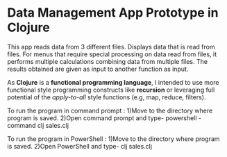 # Data Management App Prototype in **Clojure**

This app reads data from 3 different files.
Displays data that is read from files.
For menus that require special processing on data read from files,
it performs multiple calculations combining data from multiple files.
The results obtained are given as input to another function as input.

As **Clojure** is a **functional programming language**, I intended to use more functional style programming constructs like
**recursion** or leveraging full potential of the *apply-to-all* style functions (e.g, map, reduce, filters).

To run the program in command prompt :
1)Move to the directory where program is saved.
2)Open command prompt and type-
powershell -command clj sales.clj

To run the program in PowerShell :
1)Move to the directory where program is saved.
2)Open PowerShell and type-
clj sales.clj
